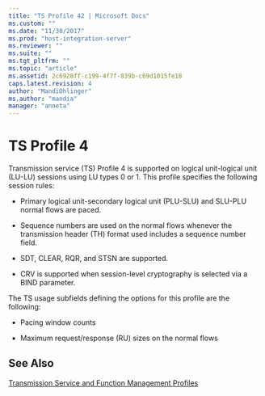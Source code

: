 ```yaml
---
title: "TS Profile 42 | Microsoft Docs"
ms.custom: ""
ms.date: "11/30/2017"
ms.prod: "host-integration-server"
ms.reviewer: ""
ms.suite: ""
ms.tgt_pltfrm: ""
ms.topic: "article"
ms.assetid: 2c6928ff-c199-4f7f-839b-c69d1015fe18
caps.latest.revision: 4
author: "MandiOhlinger"
ms.author: "mandia"
manager: "anneta"
---
```

# TS Profile 4
Transmission service (TS) Profile 4 is supported on logical unit-logical unit (LU-LU) sessions using LU types 0 or 1. This profile specifies the following session rules:  
  
-   Primary logical unit-secondary logical unit (PLU-SLU) and SLU-PLU normal flows are paced.  
  
-   Sequence numbers are used on the normal flows whenever the transmission header (TH) format used includes a sequence number field.  
  
-   SDT, CLEAR, RQR, and STSN are supported.  
  
-   CRV is supported when session-level cryptography is selected via a BIND parameter.  
  
 The TS usage subfields defining the options for this profile are the following:  
  
-   Pacing window counts  
  
-   Maximum request/response (RU) sizes on the normal flows  
  
## See Also  
 [Transmission Service and Function Management Profiles](../core/transmission-service-and-function-management-profiles1.md)